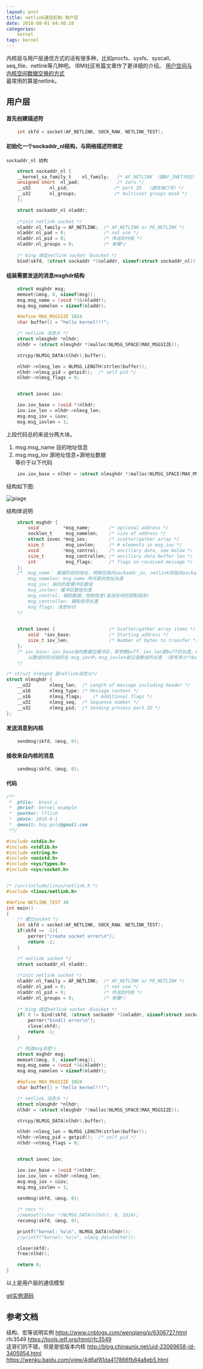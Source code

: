 ```yaml
---
layout: post
title: netlink通信机制-用户层
date: 2018-08-01 04:40:10
categories:
	kernel
tags: kernel 
---
```

内核层与用户层通信方式的话有很多种，比如procfs、sysfs、syscall、seq_file、netlink等几种吧。
IBM社区有篇文章作了更详细的介绍。
[用户空间与内核空间数据交换的方式](https://www.ibm.com/developerworks/cn/linux/l-kerns-usrs/)    
最常用的算是netlink。

<!-- more -->

## 用户层

#### 首先创建描述符
```c
    int skfd = socket(AF_NETLINK, SOCK_RAW, NETLINK_TEST);
```
#### 初始化一个sockaddr_nl结构，与网络描述符绑定    
    sockaddr_nl 结构
```c
    struct sockaddr_nl {
    __kernel_sa_family_t    nl_family;   /* AF_NETLINK （跟AF_INET对应）*/
    unsigned short  nl_pad;              /* zero */
    __u32       nl_pid;                 /* port ID  （通信端口号）*/
    __u32       nl_groups;              /* multicast groups mask */
    };
```
```c
    struct sockaddr_nl nladdr;
    
    /*init netlink socket */
    nladdr.nl_family = AF_NETLINK;	/* AF_NETLINK or PE_NETLINK */
    nladdr.nl_pad = 0;				/* not use */
    nladdr.nl_pid = 0;				/* 传送到内核 */
    nladdr.nl_groups = 0;			/* 单播*/
	
    /* bing 绑定netlink socket 与socket */
    bind(skfd, (struct sockaddr *)&nladdr, sizeof(struct sockaddr_nl))
```

#### 组装需要发送的消息msghdr结构
```c
    struct msghdr msg;
    memset(&msg, 0, sizeof(msg));
    msg.msg_name = (void *)&(nladdr);
    msg.msg_namelen = sizeof(nladdr);

    #define MAX_MSGSIZE 1024
    char buffer[] = "hello kernel!!!";

    /* netlink 消息头 */
    struct nlmsghdr *nlhdr;
    nlhdr = (struct nlmsghdr *)malloc(NLMSG_SPACE(MAX_MSGSIZE));

    strcpy(NLMSG_DATA(nlhdr),buffer);

    nlhdr->nlmsg_len = NLMSG_LENGTH(strlen(buffer));
    nlhdr->nlmsg_pid = getpid();  /* self pid */
    nlhdr->nlmsg_flags = 0;


    struct iovec iov;

    iov.iov_base = (void *)nlhdr;
    iov.iov_len = nlhdr->nlmsg_len;
    msg.msg_iov = &iov;
	msg.msg_iovlen = 1;
```
上段代码总的来说分两大块。   
1. msg.msg_name 目的地址信息
2. msg.msg_iov 源地址信息+源地址数据   
等价于以下代码
```c
	iov.iov_base = nlhdr = (struct nlmsghdr *)malloc(NLMSG_SPACE(MAX_MSGSIZE));
```
结构如下图:

![piage](netlink.png)

结构体说明
```c
    struct msghdr {
        void         *msg_name;       /* optional address */
        socklen_t     msg_namelen;    /* size of address */
        struct iovec *msg_iov;        /* scatter/gather array */
        size_t        msg_iovlen;     /* # elements in msg_iov */
        void         *msg_control;    /* ancillary data, see below */
        size_t        msg_controllen; /* ancillary data buffer len */
        int           msg_flags;      /* flags on received message */
    };
    /*  msg_name： 数据的目的地址，网络包指向sockaddr_in, netlink则指向sockaddr_nl;
        msg_namelen: msg_name 所代表的地址长度
        msg_iov: 指向的是缓冲区数组
        msg_iovlen: 缓冲区数组长度
        msg_control: 辅助数据，控制信息(发送任何的控制信息)
        msg_controllen: 辅助信息长度
        msg_flags: 消息标识
    */
```
```c 
    
    struct iovec {                    /* Scatter/gather array items */
        void  *iov_base;              /* Starting address */
        size_t iov_len;               /* Number of bytes to transfer */
    };
    /* iov_base: iov_base指向数据包缓冲区，即参数buff，iov_len是buff的长度。msghdr中允许一次传递多个buff，
        以数组的形式组织在 msg_iov中，msg_iovlen就记录数组的长度 （即有多少个buff）
    */
```

```c
/* struct nlmsghd 是netlink消息头*/
struct nlmsghdr {   
    __u32       nlmsg_len;  /* Length of message including header */
    __u16       nlmsg_type; /* Message content */
    __u16       nlmsg_flags;    /* Additional flags */ 
    __u32       nlmsg_seq;  /* Sequence number */
    __u32       nlmsg_pid;  /* Sending process port ID */
};
```
#### 发送消息到内核
```c
    sendmsg(skfd, &msg, 0);
```
#### 接收来自内核的消息
```c
    sendmsg(skfd, &msg, 0);
```

#### 代码
```c
/**
 *	@file:	ktest.c
 *	@brief: kernel example
 *	@author: lflish
 *	@date: 2018-8-1
 *	@email:	hxy.gold@gmail.com	
 **/

#include <stdio.h>
#include <stdlib.h>
#include <string.h>
#include <unistd.h>
#include <sys/types.h>
#include <sys/socket.h>


/* /usr/include/linux/netlink.h */
#include <linux/netlink.h>

#define NETLINK_TEST 30
int main()
{
	/* 建立socket */
	int skfd = socket(AF_NETLINK, SOCK_RAW, NETLINK_TEST);
	if(skfd == -1){
		perror("create socket error\n");
		return -1;
	}

	/* netlink socket */
	struct sockaddr_nl nladdr;
	
	/*init netlink socket */
	nladdr.nl_family = AF_NETLINK;	/* AF_NETLINK or PE_NETLINK */
	nladdr.nl_pad = 0;				/* not use */
	nladdr.nl_pid = 0;				/* 传送到内核 */
	nladdr.nl_groups = 0;			/* 单播*/
	
	/* bing 绑定netlink socket 与socket */
	if( 0 != bind(skfd, (struct sockaddr *)&nladdr, sizeof(struct sockaddr_nl))){
		perror("bind() error\n");
		close(skfd);
		return -1;
	}

	/* 构造msg消息*/
	struct msghdr msg;
	memset(&msg, 0, sizeof(msg));
	msg.msg_name = (void *)&(nladdr);
	msg.msg_namelen = sizeof(nladdr);

	#define MAX_MSGSIZE 1024
	char buffer[] = "hello kernel!!!";

	/* netlink 消息头 */
	struct nlmsghdr *nlhdr;
	nlhdr = (struct nlmsghdr *)malloc(NLMSG_SPACE(MAX_MSGSIZE));

	strcpy(NLMSG_DATA(nlhdr),buffer);

	nlhdr->nlmsg_len = NLMSG_LENGTH(strlen(buffer));
	nlhdr->nlmsg_pid = getpid();  /* self pid */
	nlhdr->nlmsg_flags = 0;


	struct iovec iov;

	iov.iov_base = (void *)nlhdr;
	iov.iov_len = nlhdr->nlmsg_len;
	msg.msg_iov = &iov;
	msg.msg_iovlen = 1;
		
	sendmsg(skfd, &msg, 0);

	/* recv */
	//memset((char *)NLMSG_DATA(nlhdr), 0, 1024);
	recvmsg(skfd, &msg, 0);

	printf("kernel: %s\n", NLMSG_DATA(nlhdr));
	//printf("kernel: %s\n", nlmsg_data(nlhdr));

	close(skfd);
	free(nlhdr);

	return 0;
}
```
以上是用户层的通信模型  

[git实例源码](https://gist.github.com/lflish/15e85da8bb9200794255439d0563b195)

## 参考文档   
结构、宏等说明实例 https://www.cnblogs.com/wenqiang/p/6306727.html   
rfc3549 https://tools.ietf.org/html/rfc3549   
这哥们的不错，但是是低版本内核 http://blog.chinaunix.net/uid-23069658-id-3405954.html
https://wenku.baidu.com/view/4d6af81da417866fb84a8eb5.html
